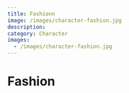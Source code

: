 ```yaml
---
title: Fashionn
image: /images/character-fashion.jpg
description:
category: Character
images:
  - /images/character-fashion.jpg
---
```


# Fashion
